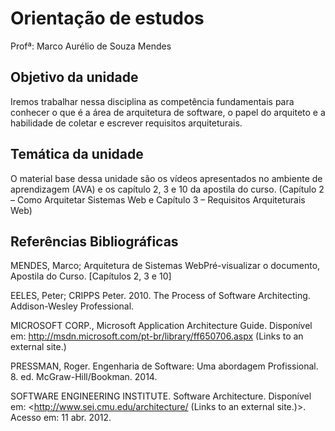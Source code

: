 # Orientação de estudos

Profª: Marco Aurélio de Souza Mendes

## Objetivo da unidade

Iremos trabalhar nessa disciplina as competência fundamentais para conhecer o que é a área de arquitetura de software, o papel do arquiteto e a habilidade de coletar e escrever requisitos arquiteturais.

## Temática da unidade

O material base dessa unidade são os vídeos apresentados no ambiente de aprendizagem (AVA) e os capítulo 2, 3 e 10 da apostila do curso. (Capítulo 2 – Como Arquitetar Sistemas Web e Capítulo 3 – Requisitos Arquiteturais Web)

## Referências Bibliográficas

MENDES, Marco;  Arquitetura de Sistemas WebPré-visualizar o documento, Apostila do Curso. [Capítulos 2, 3 e 10]

EELES, Peter; CRIPPS Peter. 2010. The Process of Software Architecting. Addison-Wesley Professional.

MICROSOFT CORP., Microsoft Application Architecture  Guide. Disponível em: http://msdn.microsoft.com/pt-br/library/ff650706.aspx (Links to an external site.)

PRESSMAN, Roger. Engenharia de Software: Uma abordagem Profissional. 8. ed. McGraw-Hill/Bookman. 2014.

SOFTWARE ENGINEERING INSTITUTE. Software Architecture. Disponível em: <http://www.sei.cmu.edu/architecture/ (Links to an external site.)>. Acesso em: 11 abr. 2012.
